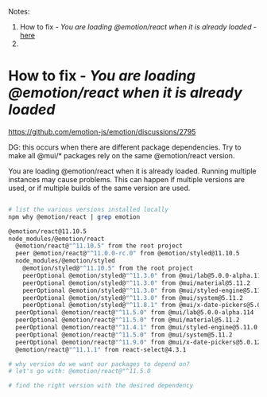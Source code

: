 
Notes: 
1. How to fix - _You are loading @emotion/react when it is already loaded_ - [here](#how-to-fix---you-are-loading-emotionreact-when-it-is-already-loaded)
2. 


# How to fix - _You are loading @emotion/react when it is already loaded_

https://github.com/emotion-js/emotion/discussions/2795

DG: this occurs when there are different package dependencies.  Try to make all @mui/* packages rely on the same @emotion/react version.

You are loading @emotion/react when it is already loaded. Running multiple instances may cause problems. This can happen if multiple versions are used, or if multiple builds of the same version are used.


```bash

# list the various versions installed locally
npm why @emotion/react | grep emotion

@emotion/react@11.10.5
node_modules/@emotion/react
  @emotion/react@"^11.10.5" from the root project
  peer @emotion/react@"^11.0.0-rc.0" from @emotion/styled@11.10.5
  node_modules/@emotion/styled
    @emotion/styled@"^11.10.5" from the root project
    peerOptional @emotion/styled@"^11.3.0" from @mui/lab@5.0.0-alpha.114
    peerOptional @emotion/styled@"^11.3.0" from @mui/material@5.11.2
    peerOptional @emotion/styled@"^11.3.0" from @mui/styled-engine@5.11.0
    peerOptional @emotion/styled@"^11.3.0" from @mui/system@5.11.2
    peerOptional @emotion/styled@"^11.8.1" from @mui/x-date-pickers@5.0.12
  peerOptional @emotion/react@"^11.5.0" from @mui/lab@5.0.0-alpha.114
  peerOptional @emotion/react@"^11.5.0" from @mui/material@5.11.2
  peerOptional @emotion/react@"^11.4.1" from @mui/styled-engine@5.11.0
  peerOptional @emotion/react@"^11.5.0" from @mui/system@5.11.2
  peerOptional @emotion/react@"^11.9.0" from @mui/x-date-pickers@5.0.12
  @emotion/react@"^11.1.1" from react-select@4.3.1

# why version do we want our packages to depend on?
# let's go with: @emotion/react@"^11.5.0

# find the right version with the desired dependency


```